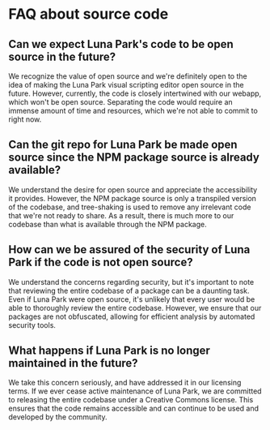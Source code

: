 # FAQ about source code

## Can we expect Luna Park's code to be open source in the future?

We recognize the value of open source and we're definitely open to the idea of making the Luna Park visual scripting editor open source in the future. However, currently, the code is closely intertwined with our webapp, which won't be open source. Separating the code would require an immense amount of time and resources, which we're not able to commit to right now.

## Can the git repo for Luna Park be made open source since the NPM package source is already available?

We understand the desire for open source and appreciate the accessibility it provides. However, the NPM package source is only a transpiled version of the codebase, and tree-shaking is used to remove any irrelevant code that we're not ready to share. As a result, there is much more to our codebase than what is available through the NPM package.

## How can we be assured of the security of Luna Park if the code is not open source?

We understand the concerns regarding security, but it's important to note that reviewing the entire codebase of a package can be a daunting task. Even if Luna Park were open source, it's unlikely that every user would be able to thoroughly review the entire codebase. However, we ensure that our packages are not obfuscated, allowing for efficient analysis by automated security tools.

## What happens if Luna Park is no longer maintained in the future?

We take this concern seriously, and have addressed it in our licensing terms. If we ever cease active maintenance of Luna Park, we are committed to releasing the entire codebase under a Creative Commons license. This ensures that the code remains accessible and can continue to be used and developed by the community.
